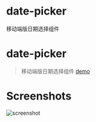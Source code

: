 # date-picker
移动端版日期选择组件

# date-picker

> 移动端版日期选择组件 [demo](http://sw2016.h5.88h5.cn/profile)

# Screenshots

![screenshot](https://github.com/ihanyang/cnode-vue/blob/master/static/screenshot-1.gif)